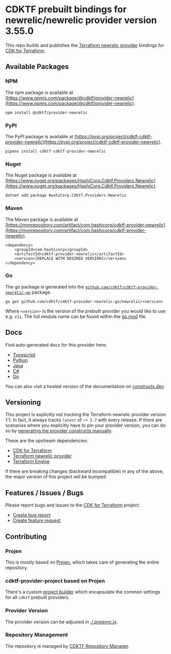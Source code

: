 
# CDKTF prebuilt bindings for newrelic/newrelic provider version 3.55.0

This repo builds and publishes the [Terraform newrelic provider](https://registry.terraform.io/providers/newrelic/newrelic/3.55.0/docs) bindings for [CDK for Terraform](https://cdk.tf).

## Available Packages

### NPM

The npm package is available at [https://www.npmjs.com/package/@cdktf/provider-newrelic](https://www.npmjs.com/package/@cdktf/provider-newrelic).

`npm install @cdktf/provider-newrelic`

### PyPI

The PyPI package is available at [https://pypi.org/project/cdktf-cdktf-provider-newrelic](https://pypi.org/project/cdktf-cdktf-provider-newrelic).

`pipenv install cdktf-cdktf-provider-newrelic`

### Nuget

The Nuget package is available at [https://www.nuget.org/packages/HashiCorp.Cdktf.Providers.Newrelic](https://www.nuget.org/packages/HashiCorp.Cdktf.Providers.Newrelic).

`dotnet add package HashiCorp.Cdktf.Providers.Newrelic`

### Maven

The Maven package is available at [https://mvnrepository.com/artifact/com.hashicorp/cdktf-provider-newrelic](https://mvnrepository.com/artifact/com.hashicorp/cdktf-provider-newrelic).

```
<dependency>
    <groupId>com.hashicorp</groupId>
    <artifactId>cdktf-provider-newrelic</artifactId>
    <version>[REPLACE WITH DESIRED VERSION]</version>
</dependency>
```

### Go

The go package is generated into the [`github.com/cdktf/cdktf-provider-newrelic-go`](https://github.com/cdktf/cdktf-provider-newrelic-go) package.

`go get github.com/cdktf/cdktf-provider-newrelic-go/newrelic/<version>`

Where `<version>` is the version of the prebuilt provider you would like to use e.g. `v11`. The full module name can be found
within the [go.mod](https://github.com/cdktf/cdktf-provider-newrelic-go/blob/main/newrelic/go.mod#L1) file.

## Docs

Find auto-generated docs for this provider here: 

- [Typescript](./docs/API.typescript.md)
- [Python](./docs/API.python.md)
- [Java](./docs/API.java.md)
- [C#](./docs/API.csharp.md)
- [Go](./docs/API.go.md)

You can also visit a hosted version of the documentation on [constructs.dev](https://constructs.dev/packages/@cdktf/provider-newrelic).

## Versioning

This project is explicitly not tracking the Terraform newrelic provider version 1:1. In fact, it always tracks `latest` of `~> 3.7` with every release. If there are scenarios where you explicitly have to pin your provider version, you can do so by [generating the provider constructs manually](https://cdk.tf/imports).

These are the upstream dependencies:

- [CDK for Terraform](https://cdk.tf)
- [Terraform newrelic provider](https://registry.terraform.io/providers/newrelic/newrelic/3.55.0)
- [Terraform Engine](https://terraform.io)

If there are breaking changes (backward incompatible) in any of the above, the major version of this project will be bumped.

## Features / Issues / Bugs

Please report bugs and issues to the [CDK for Terraform](https://cdk.tf) project:

- [Create bug report](https://cdk.tf/bug)
- [Create feature request](https://cdk.tf/feature)

## Contributing

### Projen

This is mostly based on [Projen](https://github.com/projen/projen), which takes care of generating the entire repository.

### cdktf-provider-project based on Projen

There's a custom [project builder](https://github.com/cdktf/cdktf-provider-project) which encapsulate the common settings for all `cdktf` prebuilt providers.

### Provider Version

The provider version can be adjusted in [./.projenrc.js](./.projenrc.js).

### Repository Management

The repository is managed by [CDKTF Repository Manager](https://github.com/cdktf/cdktf-repository-manager/).

